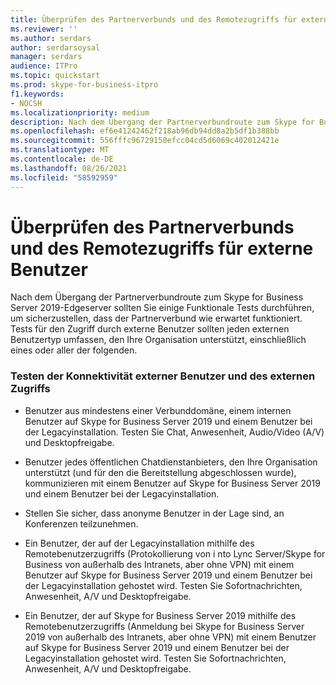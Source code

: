 ```yaml
---
title: Überprüfen des Partnerverbunds und des Remotezugriffs für externe Benutzer
ms.reviewer: ''
ms.author: serdars
author: serdarsoysal
manager: serdars
audience: ITPro
ms.topic: quickstart
ms.prod: skype-for-business-itpro
f1.keywords:
- NOCSH
ms.localizationpriority: medium
description: Nach dem Übergang der Partnerverbundroute zum Skype for Business Server 2019-Edgeserver sollten Sie einige Funktionale Tests durchführen, um sicherzustellen, dass der Partnerverbund wie erwartet funktioniert. Tests für den Zugriff durch externe Benutzer sollten jeden externen Benutzertyp umfassen, den Ihre Organisation unterstützt, einschließlich eines oder aller der folgenden.
ms.openlocfilehash: ef6e41242462f218ab96db94dd8a2b5df1b388bb
ms.sourcegitcommit: 556fffc96729150efcc04cd5d6069c402012421e
ms.translationtype: MT
ms.contentlocale: de-DE
ms.lasthandoff: 08/26/2021
ms.locfileid: "58592959"
---
```

# <a name="verify-federation-and-remote-access-for-external-users"></a>Überprüfen des Partnerverbunds und des Remotezugriffs für externe Benutzer

Nach dem Übergang der Partnerverbundroute zum Skype for Business Server 2019-Edgeserver sollten Sie einige Funktionale Tests durchführen, um sicherzustellen, dass der Partnerverbund wie erwartet funktioniert. Tests für den Zugriff durch externe Benutzer sollten jeden externen Benutzertyp umfassen, den Ihre Organisation unterstützt, einschließlich eines oder aller der folgenden.
  
### <a name="test-connectivity-of-external-users-and-external-access"></a>Testen der Konnektivität externer Benutzer und des externen Zugriffs

- Benutzer aus mindestens einer Verbunddomäne, einem internen Benutzer auf Skype for Business Server 2019 und einem Benutzer bei der Legacyinstallation. Testen Sie Chat, Anwesenheit, Audio/Video (A/V) und Desktopfreigabe.
    
- Benutzer jedes öffentlichen Chatdienstanbieters, den Ihre Organisation unterstützt (und für den die Bereitstellung abgeschlossen wurde), kommunizieren mit einem Benutzer auf Skype for Business Server 2019 und einem Benutzer bei der Legacyinstallation. 
    
- Stellen Sie sicher, dass anonyme Benutzer in der Lage sind, an Konferenzen teilzunehmen.
    
- Ein Benutzer, der auf der Legacyinstallation mithilfe des Remotebenutzerzugriffs (Protokollierung von i nto Lync Server/Skype for Business von außerhalb des Intranets, aber ohne VPN) mit einem Benutzer auf Skype for Business Server 2019 und einem Benutzer bei der Legacyinstallation gehostet wird. Testen Sie Sofortnachrichten, Anwesenheit, A/V und Desktopfreigabe.
    
- Ein Benutzer, der auf Skype for Business Server 2019 mithilfe des Remotebenutzerzugriffs (Anmeldung bei Skype for Business Server 2019 von außerhalb des Intranets, aber ohne VPN) mit einem Benutzer auf Skype for Business Server 2019 und einem Benutzer bei der Legacyinstallation gehostet wird. Testen Sie Sofortnachrichten, Anwesenheit, A/V und Desktopfreigabe.
    

